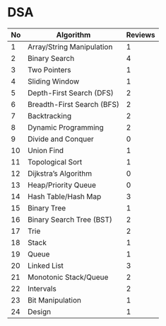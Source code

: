 # DSA

| No | Algorithm | Reviews |
|----|-----------------------------|-------------------|
| 1  | Array/String Manipulation   | 1                 |
| 2  | Binary Search               | 4                 |
| 3  | Two Pointers                | 1                 |
| 4  | Sliding Window              | 1                 |
| 5  | Depth-First Search (DFS)    | 2                 |
| 6  | Breadth-First Search (BFS)  | 2                 |
| 7  | Backtracking                | 2                 |
| 8  | Dynamic Programming         | 2                 |
| 9  | Divide and Conquer          | 0                 |
| 10 | Union Find                  | 1                 |
| 11 | Topological Sort            | 1                 |
| 12 | Dijkstra’s Algorithm        | 0                 |
| 13 | Heap/Priority Queue         | 0                 |
| 14 | Hash Table/Hash Map         | 3                 |
| 15 | Binary Tree                 | 1                 |
| 16 | Binary Search Tree (BST)    | 2                 |
| 17 | Trie                        | 2                 |
| 18 | Stack                       | 1                 |
| 19 | Queue                       | 1                 |
| 20 | Linked List                 | 3                 |
| 21 | Monotonic Stack/Queue       | 2                 |
| 22 | Intervals                   | 2                 |
| 23 | Bit Manipulation            | 1                 |
| 24 | Design                      | 1                 |
